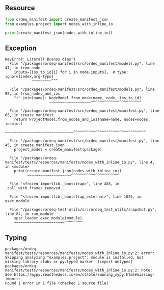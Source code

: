 ## Resource

```python
from ordeq_manifest import create_manifest_json
from examples.project import nodes_with_inline_io

print(create_manifest_json(nodes_with_inline_io))

```

## Exception

```text
KeyError: Literal('Buenos dias')
  File "/packages/ordeq-manifest/src/ordeq_manifest/models.py", line 47, in from_node
    inputs=[ios_to_id[i] for i in node.inputs],  # type: ignore[index,arg-type]
            ~~~~~~~~~^^^

  File "/packages/ordeq-manifest/src/ordeq_manifest/models.py", line 92, in from_nodes_and_ios
    ":".join(name): NodeModel.from_node(name, node, ios_to_id)
                    ~~~~~~~~~~~~~~~~~~~^^^^^^^^^^^^^^^^^^^^^^^

  File "/packages/ordeq-manifest/src/ordeq_manifest/manifest.py", line 65, in create_manifest
    return ProjectModel.from_nodes_and_ios(name=name, nodes=nodes, ios=ios)
           ~~~~~~~~~~~~~~~~~~~~~~~~~~~~~~~^^^^^^^^^^^^^^^^^^^^^^^^^^^^^^^^^

  File "/packages/ordeq-manifest/src/ordeq_manifest/manifest.py", line 45, in create_manifest_json
    project_model = create_manifest(package)

  File "/packages/ordeq-manifest/tests/resources/manifests/nodes_with_inline_io.py", line 4, in <module>
    print(create_manifest_json(nodes_with_inline_io))
          ~~~~~~~~~~~~~~~~~~~~^^^^^^^^^^^^^^^^^^^^^^

  File "<frozen importlib._bootstrap>", line 488, in _call_with_frames_removed

  File "<frozen importlib._bootstrap_external>", line 1026, in exec_module

  File "/packages/ordeq-test-utils/src/ordeq_test_utils/snapshot.py", line 84, in run_module
    spec.loader.exec_module(module)
    ~~~~~~~~~~~~~~~~~~~~~~~^^^^^^^^

```

## Typing

```text
packages/ordeq-manifest/tests/resources/manifests/nodes_with_inline_io.py:2: error: Skipping analyzing "examples.project": module is installed, but missing library stubs or py.typed marker  [import-untyped]
packages/ordeq-manifest/tests/resources/manifests/nodes_with_inline_io.py:2: note: See https://mypy.readthedocs.io/en/stable/running_mypy.html#missing-imports
Found 1 error in 1 file (checked 1 source file)

```